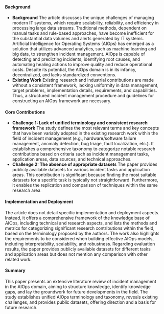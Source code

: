 #### Background
- **Background**
The article discusses the unique challenges of managing modern IT systems, which require scalability, reliability, and efficiency in processing large data streams. Traditional methods, dependent on manual tasks and rule-based approaches, have become inefficient for the substantial data volumes and alerts generated by IT systems. Artificial Intelligence for Operating Systems (AIOps) has emerged as a solution that utilizes advanced analytics, such as machine learning and big data, to strengthen incident management. AIOps is capable of detecting and predicting incidents, identifying root causes, and automating healing actions to improve quality and reduce operational costs. Despite its potential, the AIOps domain is in its infancy, decentralized, and lacks standardized conventions. 
- **Existing Work**
Existing research and industrial contributions are made without a consistent framework, lacking uniformity in data management, target problems, implementation details, requirements, and capabilities. Thus, a structured incident management procedure and guidelines for constructing an AIOps framework are necessary.

#### Core Contributions
  - **Challenge 1: Lack of unified terminology and consistent research framework**
      The study defines the most relevant terms and key concepts that have been variably adopted in the existing research work within the field of incident management (e.g., hardware/software failure management, anomaly detection, bug triage, fault localization, etc.). It establishes a comprehensive taxonomy to categorize notable research contributions based on criteria such as incident management tasks, application areas, data sources, and technical approaches.
  - **Challenge 2: The absence of appropriate datasets**
      The paper provides publicly available datasets for various incident tasks and application areas. This contribution is significant because finding the most suitable datasets for a specific task is typically not straightforward. Furthermore, it enables the replication and comparison of techniques within the same research area.

#### Implementation and Deployment
The article does not detail specific implementation and deployment aspects. Instead, it offers a comprehensive framework of the knowledge base of AIOps, including technical and research aspects, and lists the methods and metrics for categorizing significant research contributions within the field, based on the terminology proposed by the authors. The work also highlights the requirements to be considered when building effective AIOps models, including interpretability, scalability, and robustness. Regarding evaluation results, the paper provides publicly available datasets for different tasks and application areas but does not mention any comparison with other related work.

#### Summary
This paper presents an extensive literature review of incident management in the AIOps domain, aiming to structure knowledge, identify knowledge gaps, and lay the groundwork for future developments in the field. The study establishes unified AIOps terminology and taxonomy, reveals existing challenges, and provides public datasets, offering direction and a basis for future research.